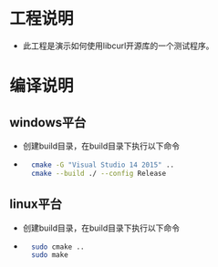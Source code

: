 # 工程说明
- 此工程是演示如何使用libcurl开源库的一个测试程序。

# 编译说明
## windows平台
- 创建build目录，在build目录下执行以下命令
- ```sh
    cmake -G "Visual Studio 14 2015" ..
    cmake --build ./ --config Release
    ```
## linux平台
- 创建build目录，在build目录下执行以下命令
- ```sh
    sudo cmake ..
    sudo make
    ```